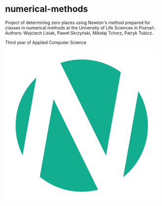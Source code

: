 # numerical-methods
Project of determining zero places using Newton's method prepared for classes in numerical methods at the University of Life Sciences in Poznań.
Authors: Wojciech Lisiak, Paweł Skrzyński, Mikołaj Tchorz, Patryk Tubicz.

Third year of Applied Computer Science

![Newton Method app logo](/Images/big_logo.png)
